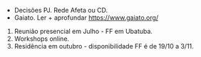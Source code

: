 

- Decisões PJ. Rede Afeta ou CD.
- Gaiato. Ler + aprofundar https://www.gaiato.org/

1. Reunião presencial em Julho - FF em Ubatuba.
2. Workshops online.
3. Residência em outubro - disponibilidade FF é de 19/10 a 3/11.
